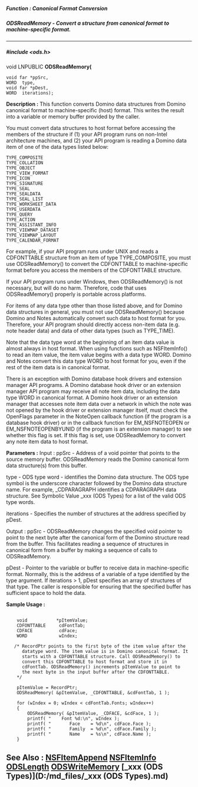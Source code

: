 ##### Function : Canonical Format Conversion
##### ODSReadMemory - Convert a structure from canonical format to machine-specific format.
---
##### #include <ods.h>
void LNPUBLIC **ODSReadMemory(**

	void far *ppSrc,
	WORD  type,
	void far *pDest,
	WORD  iterations);
**Description :**
This function converts Domino data structures from Domino canonical format to 
machine-specific (host) format. This writes the result into a variable or 
memory buffer provided by the caller.

You must convert data structures to host format before accessing the members of 
the structure if (1) your API program runs on non-Intel architecture machines, 
and (2) your API program is reading a Domino data item of one of the data types 
listed below:

    TYPE_COMPOSITE
    TYPE_COLLATION
    TYPE_OBJECT
    TYPE_VIEW_FORMAT
    TYPE_ICON
    TYPE_SIGNATURE
    TYPE_SEAL
    TYPE_SEALDATA
    TYPE_SEAL_LIST
    TYPE_WORKSHEET_DATA
    TYPE_USERDATA
    TYPE_QUERY
    TYPE_ACTION
    TYPE_ASSISTANT_INFO
    TYPE_VIEWMAP_DATASET
    TYPE_VIEWMAP_LAYOUT
    TYPE_CALENDAR_FORMAT

For example, if your API program runs under UNIX and reads a CDFONTTABLE 
structure from an item of type TYPE_COMPOSITE, you must use ODSReadMemory() to 
convert the CDFONTTABLE to machine-specific format before you access the 
members of the CDFONTTABLE structure.

If your API program runs under Windows, then ODSReadMemory() is not necessary, 
but will do no harm. Therefore, code that uses ODSReadMemory() properly is 
portable across platforms.

For items of any data type other than those listed above, and for Domino data 
structures in general, you must not use ODSReadMemory() because Domino and 
Notes automatically convert such data to host format for you. Therefore, your 
API program should directly access non-item data (e.g. note header data) and 
data of other data types (such as TYPE_TIME).

Note that the data type word at the beginning of an item data value is almost 
always in host format. When using functions such as NSFItemInfo() to read an 
item value, the item value begins with a data type WORD. Domino and Notes 
convert this data type WORD to host format for you, even if the rest of the 
item data is in canonical format.  

There is an exception with Domino database hook drivers and extension manager 
API programs.  A Domino database hook driver or an extension manager API 
program may receive all note item data, including the data type WORD in 
canonical format.  A Domino hook driver or an extension manager that accesses 
note item data over a network in which the note was not opened by the hook 
driver or extension manager itself, must check the OpenFlags parameter in the 
NoteOpen callback function (if the program is a database hook driver) or in the 
callback function for EM_NSFNOTEOPEN or EM_NSFNOTEOPENBYUNID (if the program is 
an extension manager) to see whether this flag is set. If this flag is set, use 
ODSReadMemory to convert any note item data to host format.

**Parameters :**
Input :
ppSrc  -  Address of a void pointer that points to the source memory buffer.  ODSReadMemory reads the Domino canonical form data structure(s) from this buffer.

type  -  ODS type word - identifies the Domino data structure.  The ODS type symbol is the underscore character followed by the Domino data structure name. For example,  _CDPARAGRAPH identifies a CDPARAGRAPH data structure.  See Symbolic Value _xxx (ODS Types) for a list of the valid ODS type words.

iterations  -  Specifies the number of structures at the address specified by pDest.

Output :
ppSrc  -  ODSReadMemory changes the specified void pointer to point to the next byte after the canonical form of the Domino structure read from the buffer.  This facilitates reading a sequence of structures in canonical form from a buffer by making a sequence of calls to ODSReadMemory.

pDest  -  Pointer to the variable or buffer to receive data in machine-specific format.  Normally, this is the address of a variable of a type identified by the type argument.  If iterations > 1, pDest specifies an array of structures of that type.  The caller is responsible for ensuring that the specified buffer has sufficient space to hold the data.

**Sample Usage :**
```

    void           *pItemValue;
    CDFONTTABLE     cdFontTab;
    CDFACE          cdFace;
    WORD            wIndex;

   /* RecordPtr points to the first byte of the item value after the
      datatype word. The item value is in Domino canonical format. It
      starts with a CDFONTTABLE structure. Call ODSReadMemory() to
      convert this CDFONTTABLE to host format and store it in
      cdFontTab. ODSReadMemory() increments pItemValue to point to
      the next byte in the input buffer after the CDFONTTABLE.
    */

    pItemValue = RecordPtr;
    ODSReadMemory( &pItemValue, _CDFONTTABLE, &cdFontTab, 1 );

    for (wIndex = 0; wIndex < cdFontTab.Fonts; wIndex++)
    {
        ODSReadMemory( &pItemValue, _CDFACE, &cdFace, 1 );
        printf( "    Font %d:\n", wIndex );
        printf( "       Face    = %d\n", cdFace.Face );
        printf( "       Family  = %d\n", cdFace.Family );
        printf( "       Name    = %s\n", cdFace.Name );
    }
```
**See Also :**
[NSFItemAppend](D:/md_files/NSFItemAppend.md)
[NSFItemInfo](D:/md_files/NSFItemInfo.md)
[ODSLength](D:/md_files/ODSLength.md)
[ODSWriteMemory](D:/md_files/ODSWriteMemory.md)
[_xxx (ODS Types)](D:/md_files/_xxx (ODS Types).md)
---
